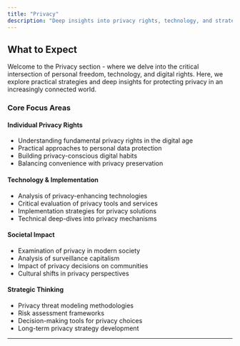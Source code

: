 ```yaml
---
title: "Privacy"
description: "Deep insights into privacy rights, technology, and strategies for protecting personal data in our interconnected world"
---
```


## What to Expect

Welcome to the Privacy section - where we delve into the critical intersection of personal freedom, technology, and digital rights. Here, we explore practical strategies and deep insights for protecting privacy in an increasingly connected world.

### Core Focus Areas

#### Individual Privacy Rights
- Understanding fundamental privacy rights in the digital age
- Practical approaches to personal data protection
- Building privacy-conscious digital habits
- Balancing convenience with privacy preservation

#### Technology & Implementation
- Analysis of privacy-enhancing technologies
- Critical evaluation of privacy tools and services
- Implementation strategies for privacy solutions
- Technical deep-dives into privacy mechanisms

#### Societal Impact
- Examination of privacy in modern society
- Analysis of surveillance capitalism
- Impact of privacy decisions on communities
- Cultural shifts in privacy perspectives

#### Strategic Thinking
- Privacy threat modeling methodologies
- Risk assessment frameworks
- Decision-making tools for privacy choices
- Long-term privacy strategy development

---
